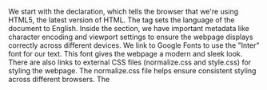 We start with the <!DOCTYPE html> declaration, which tells the browser that we're using HTML5, the latest version of HTML.
The <html lang="en"> tag sets the language of the document to English.
Inside the <head> section, we have important metadata like character encoding and viewport settings to ensure the webpage displays correctly across different devices.
We link to Google Fonts to use the "Inter" font for our text. This font gives the webpage a modern and sleek look.
There are also links to external CSS files (normalize.css and style.css) for styling the webpage. The normalize.css file helps ensure consistent styling across different browsers.
The <title> tag sets the title of the webpage, which appears on the browser tab.
Moving on to the <body> section, we have the actual content of the webpage. 
The <header> contains the navigation menu and the logo, while the <main> section will hold the main content, and the <footer> section will have footer information like copyright details and contact information.
